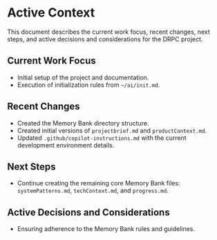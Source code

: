 # Active Context

This document describes the current work focus, recent changes, next steps, and active decisions and considerations for the DRPC project.

## Current Work Focus

- Initial setup of the project and documentation.
- Execution of initialization rules from `~/ai/init.md`.

## Recent Changes

- Created the Memory Bank directory structure.
- Created initial versions of `projectbrief.md` and `productContext.md`.
- Updated `.github/copilot-instructions.md` with the current development environment details.

## Next Steps

- Continue creating the remaining core Memory Bank files: `systemPatterns.md`, `techContext.md`, and `progress.md`.

## Active Decisions and Considerations

- Ensuring adherence to the Memory Bank rules and guidelines.